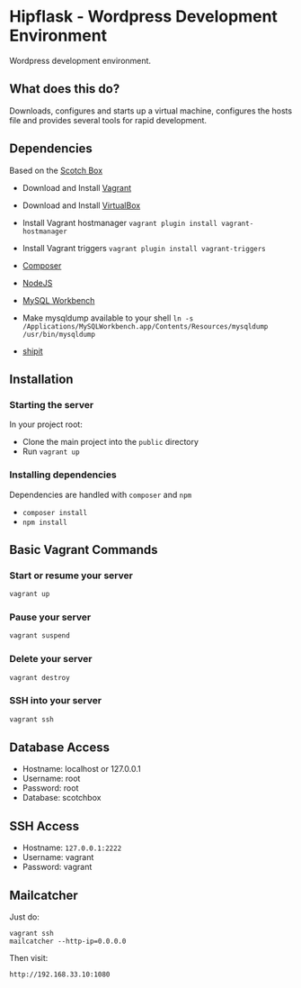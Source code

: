 # Hipflask - Wordpress Development Environment

Wordpress development environment.

## What does this do?

Downloads, configures and starts up a virtual machine, configures the hosts file and provides several tools for rapid development.

## Dependencies

Based on the [Scotch Box](https://box.scotch.io/)

* Download and Install [Vagrant](https://www.vagrantup.com/downloads.html)
* Download and Install [VirtualBox](https://www.virtualbox.org/wiki/Downloads)
* Install Vagrant hostmanager `vagrant plugin install vagrant-hostmanager`
* Install Vagrant triggers `vagrant plugin install vagrant-triggers`

* [Composer](https://getcomposer.org/)
* [NodeJS](https://nodejs.org/en/)
* [MySQL Workbench](https://dev.mysql.com/downloads/workbench/)
* Make mysqldump available to your shell `ln -s /Applications/MySQLWorkbench.app/Contents/Resources/mysqldump /usr/bin/mysqldump`
* [shipit](https://github.com/shipitjs/shipit)

## Installation

### Starting the server

In your project root:

* Clone the main project into the `public` directory
* Run `vagrant up`

### Installing dependencies

Dependencies are handled with `composer` and `npm`

* `composer install`
* `npm install`


## Basic Vagrant Commands

### Start or resume your server
```bash
vagrant up
```

### Pause your server
```bash
vagrant suspend
```

### Delete your server
```bash
vagrant destroy
```

### SSH into your server
```bash
vagrant ssh
```

## Database Access

- Hostname: localhost or 127.0.0.1
- Username: root
- Password: root
- Database: scotchbox


## SSH Access

- Hostname: `127.0.0.1:2222`
- Username: vagrant
- Password: vagrant

## Mailcatcher

Just do:

```
vagrant ssh
mailcatcher --http-ip=0.0.0.0
```

Then visit:

```
http://192.168.33.10:1080
```

